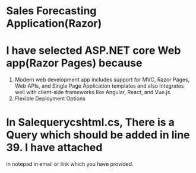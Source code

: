 # Sales Forecasting Application(Razor)
# I have selected ASP.NET core Web app(Razor Pages) because
  1. Modern web development app includes support for MVC, Razor Pages, Web APIs, and Single 
    Page Application templates and also integrates well with client-side frameworks like 
    Angular, React, and Vue.js.
  2. Flexible Deployment Options
# In Salequerycshtml.cs, There is a Query which should be added in line 39. I have attached 
  in notepad in email or link which you have provided.      

